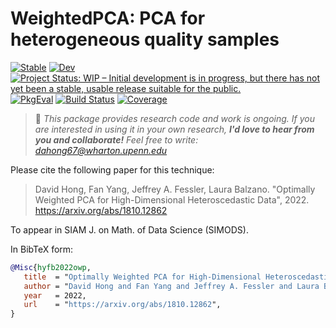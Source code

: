 # WeightedPCA: PCA for heterogeneous quality samples

[![Stable](https://img.shields.io/badge/docs-stable-blue.svg)](https://dahong67.github.io/WeightedPCA.jl/stable/)
[![Dev](https://img.shields.io/badge/docs-dev-blue.svg)](https://dahong67.github.io/WeightedPCA.jl/dev/)
[![Project Status: WIP – Initial development is in progress, but there has not yet been a stable, usable release suitable for the public.](https://www.repostatus.org/badges/latest/wip.svg)](https://www.repostatus.org/#wip)
[![PkgEval](https://JuliaCI.github.io/NanosoldierReports/pkgeval_badges/W/WeightedPCA.svg)](https://JuliaCI.github.io/NanosoldierReports/pkgeval_badges/report.html)
[![Build Status](https://github.com/dahong67/WeightedPCA.jl/actions/workflows/CI.yml/badge.svg?branch=master)](https://github.com/dahong67/WeightedPCA.jl/actions/workflows/CI.yml?query=branch%3Amaster)
[![Coverage](https://codecov.io/gh/dahong67/WeightedPCA.jl/branch/master/graph/badge.svg)](https://codecov.io/gh/dahong67/WeightedPCA.jl)

> 👋 *This package provides research code and work is ongoing.
> If you are interested in using it in your own research,
> **I'd love to hear from you and collaborate!**
> Feel free to write: dahong67@wharton.upenn.edu*

Please cite the following paper for this technique:

> David Hong, Fan Yang, Jeffrey A. Fessler, Laura Balzano.
> "Optimally Weighted PCA for High-Dimensional Heteroscedastic Data", 2022.
> https://arxiv.org/abs/1810.12862
> 
To appear in SIAM J. on Math. of Data Science (SIMODS).

In BibTeX form:
```bibtex
@Misc{hyfb2022owp,
   title  = "Optimally Weighted PCA for High-Dimensional Heteroscedastic Data", 
   author = "David Hong and Fan Yang and Jeffrey A. Fessler and Laura Balzano",
   year   = 2022,
   url    = "https://arxiv.org/abs/1810.12862",
}
```
